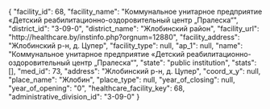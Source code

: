 {
    "facility_id": 68,
    "facility_name": "Коммунальное унитарное предприятие «Детский реабилитационно-оздоровительный центр „Пралеска“",
    "district_id": "3-09-0",
    "district_name": "Жлобинский район",
    "facility_url": "http:\/\/healthcare.by\/instinfo.php?orgnum=12880",
    "facility_address": "Жлобинский р-н, д. Цупер",
    "facility_type": null,
    "ap_1": null,
    "name": "Коммунальное унитарное предприятие «Детский реабилитационно-оздоровительный центр „Пралеска“",
    "state": "public institution",
    "stats": [],
    "med_id": 73,
    "address": "Жлобинский р-н, д. Цупер",
    "coord_x_y": null,
    "place_name": "Жлобин",
    "place_type": null,
    "year_of_closing": null,
    "year_of_opening": "0",
    "healthcare_facility_key": 68,
    "administrative_division_id": "3-09-0"
}